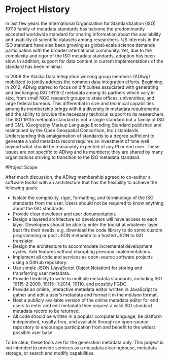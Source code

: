 # Project History

In last few years the International Organization for Standardization (ISO) 19115 family of metadata standards has become the predominantly accepted
worldwide standard for sharing information about the availability and usability of scientific datasets
among researchers.  US interests in the ISO standard have also been growing as global-scale science
demands participation with the broader international community.  Yet, due to the complexity and rigor of
the ISO metadata standards, adoption has been slow. In addition, support for data content in current
implementations of the standard has been minimal.

In 2009 the Alaska Data Integration working group members (ADIwg) mobilized to jointly address the
common data integration efforts.  Beginning in 2012, ADIwg started to focus on difficulties associated
with generating and exchanging ISO 19115-2 metadata among its partners which vary in size, from small
NGO research groups to state offices, universities, and large federal bureaus.  This differential in size and technical capabilities among its membership brings with it a diversity in metadata requirements and the ability to provide the necessary technical support to its researchers.
The ISO 19115 metadata standard is not a single standard but a family of ISO and GML (Geography
Markup Language Encoding Standard published and maintained by the Open Geospatial Consortium,
Inc.) standards.  Understanding this amalgamation of standards to a degree sufficient to generate a valid
metadata record requires an investment of time well beyond what should be reasonably expected of any
PI or end user.  These issues are not specific to ADIwg and its members; they are shared by many
organizations striving to transition to the ISO metadata standard.

#Project Scope

After much discussion, the ADIwg membership agreed to co-author a software toolkit with an
architecture that has the flexibility to achieve the following goals:

 - Isolate the complexity, rigor, formatting, and terminology of the ISO standards from the user.  Users should not be required to know anything about the ISO standards.
 - Provide clear developer and user documentation.
 - Design a layered architecture so developers will have access to each layer. Developers should be
able to enter the toolkit at whatever layer best fits their needs; e.g. download the code library to
do some custom programming or post JSON metadata to a hosted JSON to ISO translator.
 - Design the architecture to accommodate incremental development cycles. Add features without
disrupting previous implementations.
 - Implement all code and services as open-source software projects using a GitHub repository.
 - Use simple JSON (JavaScript Object Notation) for storing and transferring user metadata.
 - Provide flexibility to write to multiple metadata standards, including ISO 19115-2:2009, 19115-
1:2014, 19110, and possibly FGDC.
 - Provide an online, interactive metadata editor written in JavaScript to gather and edit a
user’s metadata and format it in the mdJson format.
 - Host a publicly available version of the online metadata editor for end users to enter and edit
metadata then request a valid ISO standard metadata record to be returned.
 - All code should be written in a popular computer language, be platform independent, royalty-free,
and available through an open-source repository to encourage participation from and benefit to
the widest possible user base.

To be clear, these tools are for the generation metadata only.  This project is not intended to provide
services as a metadata clearinghouse, metadata storage, or search and modify capabilities.
